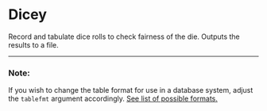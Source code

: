 # Dicey

Record and tabulate dice rolls to check fairness of the die. Outputs the results to a file.

---
### Note:
If you wish to change the table format for use in a database system, adjust the `tablefmt` argument accordingly. [See list of possible formats.](https://pypi.org/project/tabulate/#:~:text=M%20%2019%0A%2D%20%20%2D%20%20%2D%2D-,Table%20format,-There%20is%20more)
